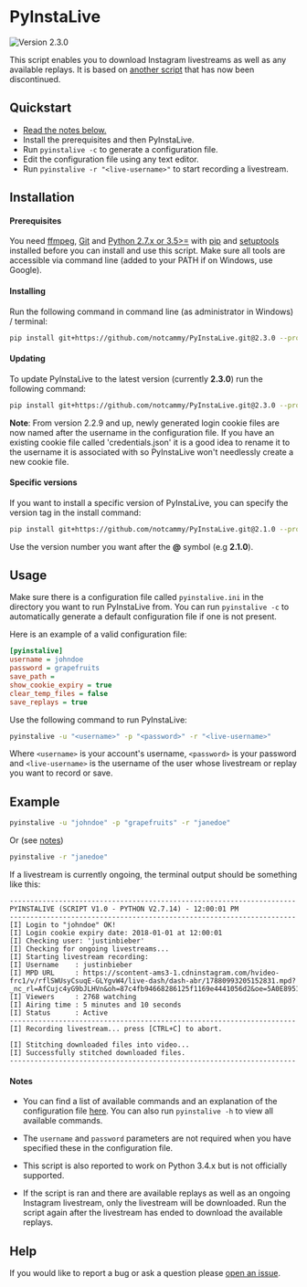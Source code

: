 # PyInstaLive
![Version 2.3.0](https://img.shields.io/badge/Version-2.3.0-pink.svg?style=for-the-badge)

This script enables you to download Instagram livestreams as well as any available replays. It is based on [another script](https://github.com/taengstagram/instagram-livestream-downloader) that has now been discontinued. 


## Quickstart

- [Read the notes below.](https://github.com/notcammy/PyInstaLive#notes)
- Install the prerequisites and then PyInstaLive.
- Run `pyinstalive -c` to generate a configuration file.
- Edit the configuration file using any text editor.
- Run `pyinstalive -r "<live-username>"` to start recording a livestream.


## Installation

#### Prerequisites
You need [ffmpeg](https://ffmpeg.org/download.html), [Git](https://git-scm.com/downloads) and [Python 2.7.x or 3.5>=](https://www.python.org/downloads/) with [pip](https://pip.pypa.io/en/stable/installing/) and [setuptools](https://packaging.python.org/tutorials/installing-packages/#install-pip-setuptools-and-wheel) installed before you can install and use this script. Make sure all tools are accessible via command line (added to your PATH if on Windows, use Google).

#### Installing

Run the following command in command line (as administrator in Windows) / terminal:
```bash
pip install git+https://github.com/notcammy/PyInstaLive.git@2.3.0 --process-dependency-links
```

#### Updating

To update PyInstaLive to the latest version (currently **2.3.0**) run the following command:

```bash
pip install git+https://github.com/notcammy/PyInstaLive.git@2.3.0 --process-dependency-links --upgrade
```

**Note**: From version 2.2.9 and up, newly generated login cookie files are now named after the username in the configuration file. If you have an existing cookie file called 'credentials.json' it is a good idea to rename it to the username it is associated with so PyInstaLive won't needlessly create a new cookie file.

#### Specific versions

If you want to install a specific version of PyInstaLive, you can specify the version tag in the install command:

```bash
pip install git+https://github.com/notcammy/PyInstaLive.git@2.1.0 --process-dependency-links
```

Use the version number you want after the **@** symbol (e.g **2.1.0**).


## Usage
Make sure there is a configuration file called ``pyinstalive.ini`` in the directory you want to run PyInstaLive from.
You can run ```pyinstalive -c``` to automatically generate a default configuration file if one is not present.

Here is an example of a valid configuration file:
```ini
[pyinstalive]
username = johndoe
password = grapefruits
save_path = 
show_cookie_expiry = true
clear_temp_files = false
save_replays = true
```

Use the following command to run PyInstaLive:

```bash
pyinstalive -u "<username>" -p "<password>" -r "<live-username>"
```

Where ``<username>`` is your account's username, ``<password>`` is your password and ``<live-username>`` is the username of the user whose livestream or replay you want to record or save.

## Example
```bash
pyinstalive -u "johndoe" -p "grapefruits" -r "janedoe"
```
Or (see [notes](https://github.com/notcammy/PyInstaLive#notes))
```bash
pyinstalive -r "janedoe"
```

If a livestream is currently ongoing, the terminal output should be something like this:

```
----------------------------------------------------------------------
PYINSTALIVE (SCRIPT V1.0 - PYTHON V2.7.14) - 12:00:01 PM
----------------------------------------------------------------------
[I] Login to "johndoe" OK!
[I] Login cookie expiry date: 2018-01-01 at 12:00:01
[I] Checking user: 'justinbieber'
[I] Checking for ongoing livestreams...
[I] Starting livestream recording:
[I] Username    : justinbieber
[I] MPD URL     : https://scontent-ams3-1.cdninstagram.com/hvideo-frc1/v/rflSWUsyCsuqE-GLYgvW4/live-dash/dash-abr/17880993205152831.mpd?_nc_rl=AfCujc4yG9bJLHVn&oh=87c4fb94668286125f1169e4441056d2&oe=5A0E8951
[I] Viewers     : 2768 watching
[I] Airing time : 5 minutes and 10 seconds
[I] Status      : Active
----------------------------------------------------------------------
[I] Recording livestream... press [CTRL+C] to abort.

[I] Stitching downloaded files into video...
[I] Successfully stitched downloaded files.
----------------------------------------------------------------------
```


#### Notes
- You can find a list of available commands and an explanation of the configuration file [here](https://github.com/notcammy/PyInstaLive/blob/master/MOREHELP.md). You can also run `pyinstalive -h` to view all available commands. 

- The `username` and `password` parameters are not required when you have specified these in the configuration file.

- This script is also reported to work on Python 3.4.x but is not officially supported.

- If the script is ran and there are available replays as well as an ongoing Instagram livestream, only the livestream will be downloaded. Run the script again after the livestream has ended to download the available replays.


## Help
If you would like to report a bug or ask a question please [open an issue](https://github.com/notcammy/PyInstaLive/issues/new).

